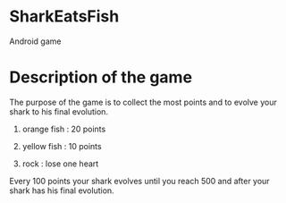 # SharkEatsFish
Android game

# Description of the game

The purpose of the game is to collect the most points and to evolve your shark to his final evolution.

1. orange fish : 20 points

2. yellow fish : 10 points

3. rock : lose one heart

Every 100 points your shark evolves until you reach 500 and after your shark has his final evolution.
